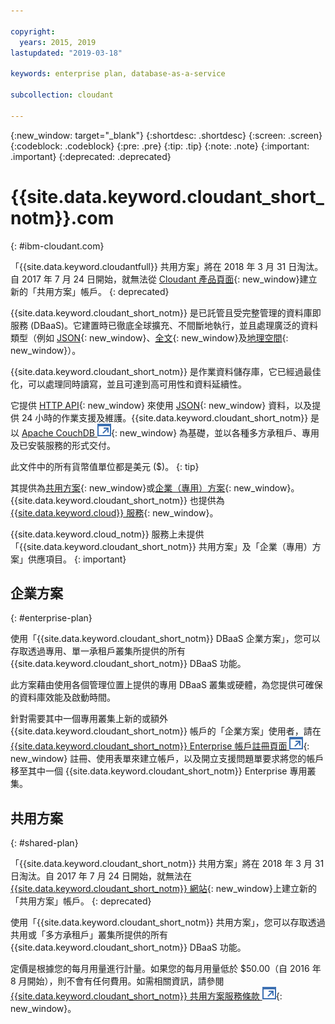```yaml
---

copyright:
  years: 2015, 2019
lastupdated: "2019-03-18"

keywords: enterprise plan, database-as-a-service

subcollection: cloudant

---
```


{:new_window: target="_blank"}
{:shortdesc: .shortdesc}
{:screen: .screen}
{:codeblock: .codeblock}
{:pre: .pre}
{:tip: .tip}
{:note: .note}
{:important: .important}
{:deprecated: .deprecated}

<!-- Acrolinx: 2017-05-10 -->

# {{site.data.keyword.cloudant_short_notm}}.com
{: #ibm-cloudant.com}

「{{site.data.keyword.cloudantfull}} 共用方案」將在 2018 年 3 月 31 日淘汰。自 2017 年 7 月 24 日開始，就無法從 [Cloudant 產品頁面](https://cloudant.com){: new_window}建立新的「共用方案」帳戶。
{: deprecated}

{{site.data.keyword.cloudant_short_notm}} 是已託管且受完整管理的資料庫即服務 (DBaaS)。它建置時已徹底全球擴充、不間斷地執行，並且處理廣泛的資料類型（例如 [JSON](/docs/services/Cloudant?topic=cloudant-ibm-cloudant-basics#json-overview){: new_window}、[全文](/docs/services/Cloudant?topic=cloudant-query#creating-an-index){: new_window}及[地理空間](/docs/services/Cloudant?topic=cloudant-cloudant-nosql-db-geospatial#cloudant-nosql-db-geospatial){: new_window}）。

{{site.data.keyword.cloudant_short_notm}} 是作業資料儲存庫，它已經過最佳化，可以處理同時讀寫，並且可達到高可用性和資料延續性。

它提供 [HTTP API](/docs/services/Cloudant?topic=cloudant-ibm-cloudant-basics#http-api){: new_window} 來使用 [JSON](/docs/services/Cloudant?topic=cloudant-ibm-cloudant-basics#json-overview){: new_window} 資料，以及提供 24 小時的作業支援及維護。{{site.data.keyword.cloudant_short_notm}} 是以 [Apache CouchDB ![外部鏈結圖示](../images/launch-glyph.svg "外部鏈結圖示")](http://couchdb.apache.org/){: new_window} 為基礎，並以各種多方承租戶、專用及已安裝服務的形式交付。

此文件中的所有貨幣值單位都是美元 ($)。
{: tip}

其提供為[共用方案](#shared-plan){: new_window}或[企業（專用）方案](#enterprise-plan){: new_window}。{{site.data.keyword.cloudant_short_notm}} 也提供為 [{{site.data.keyword.cloud}} 服務](https://www.ibm.com/cloud/){: new_window}。

{{site.data.keyword.cloud_notm}} 服務上未提供「{{site.data.keyword.cloudant_short_notm}} 共用方案」及「企業（專用）方案」供應項目。
{: important}

## 企業方案
{: #enterprise-plan}

使用「{{site.data.keyword.cloudant_short_notm}} DBaaS 企業方案」，您可以存取透過專用、單一承租戶叢集所提供的所有 {{site.data.keyword.cloudant_short_notm}} DBaaS 功能。

此方案藉由使用各個管理位置上提供的專用 DBaaS 叢集或硬體，為您提供可確保的資料庫效能及啟動時間。

針對需要其中一個專用叢集上新的或額外 {{site.data.keyword.cloudant_short_notm}} 帳戶的「企業方案」使用者，請在 [{{site.data.keyword.cloudant_short_notm}} Enterprise 帳戶註冊頁面 ![外部鏈結圖示](../images/launch-glyph.svg "外部鏈結圖示")](https://cloudant.com/enterprise-sign-up){: new_window} 註冊、使用表單來建立帳戶，以及開立支援問題單要求將您的帳戶移至其中一個 {{site.data.keyword.cloudant_short_notm}} Enterprise 專用叢集。 

## 共用方案
{: #shared-plan}

「{{site.data.keyword.cloudant_short_notm}} 共用方案」將在 2018 年 3 月 31 日淘汰。自 2017 年 7 月 24 日開始，就無法在 [{{site.data.keyword.cloudant_short_notm}} 網站](https://cloudant.com){: new_window}上建立新的「共用方案」帳戶。
{: deprecated}

使用「{{site.data.keyword.cloudant_short_notm}} 共用方案」，您可以存取透過共用或「多方承租戶」叢集所提供的所有 {{site.data.keyword.cloudant_short_notm}} DBaaS 功能。

定價是根據您的每月用量進行計量。如果您的每月用量低於 $50.00（自 2016 年 8 月開始），則不會有任何費用。如需相關資訊，請參閱 [{{site.data.keyword.cloudant_short_notm}} 共用方案服務條款 ![外部鏈結圖示](../images/launch-glyph.svg "外部鏈結圖示")](https://cloudant.com/assets/terms.pdf){: new_window}。 
   
      
         
